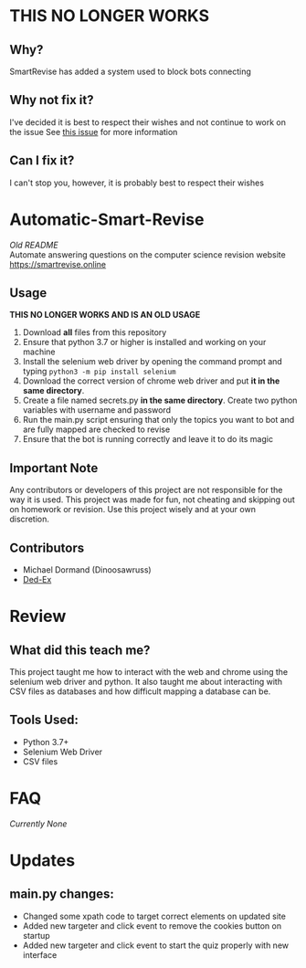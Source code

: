 # THIS NO LONGER WORKS
## Why?
SmartRevise has added a system used to block bots connecting 

## Why not fix it?
I've decided it is best to respect their wishes and not continue to work on the issue
See [this issue](https://github.com/Dinoosawruss/Automatic-Smart-Revise/issues/3) for more information

## Can I fix it?
I can't stop you, however, it is probably best to respect their wishes

# Automatic-Smart-Revise
*Old README*<br>
Automate answering questions on the computer science revision website https://smartrevise.online

## Usage
**THIS NO LONGER WORKS AND IS AN OLD USAGE**
1. Download **all** files from this repository
2. Ensure that python 3.7 or higher is installed and working on your machine 
3. Install the selenium web driver by opening the command prompt and typing `python3 -m pip install selenium`
4. Download the correct version of chrome web driver and put **it in the same directory**.
5. Create a file named secrets.py **in the same directory**. Create two python variables with username and password
6. Run the main.py script ensuring that only the topics you want to bot and are fully mapped are checked to revise
7. Ensure that the bot is running correctly and leave it to do its magic 

## Important Note
Any contributors or developers of this project are not responsible for the way it is used. This project was made for fun, not cheating and skipping out on homework or revision. Use this project wisely and at your own discretion.

## Contributors 
* Michael Dormand (Dinoosawruss)
* [Ded-Ex](https://github.com/Ded-Ex)

# Review
## What did this teach me?
This project taught me how to interact with the web and chrome using the selenium web driver and python. It also taught me about interacting with CSV files as databases and how difficult mapping a database can be. 

## Tools Used:
* Python 3.7+
* Selenium Web Driver
* CSV files

# FAQ
*Currently None*

# Updates
## main.py changes:
* Changed some xpath code to target correct elements on updated site
* Added new targeter and click event to remove the cookies button on startup
* Added new targeter and click event to start the quiz properly with new interface
